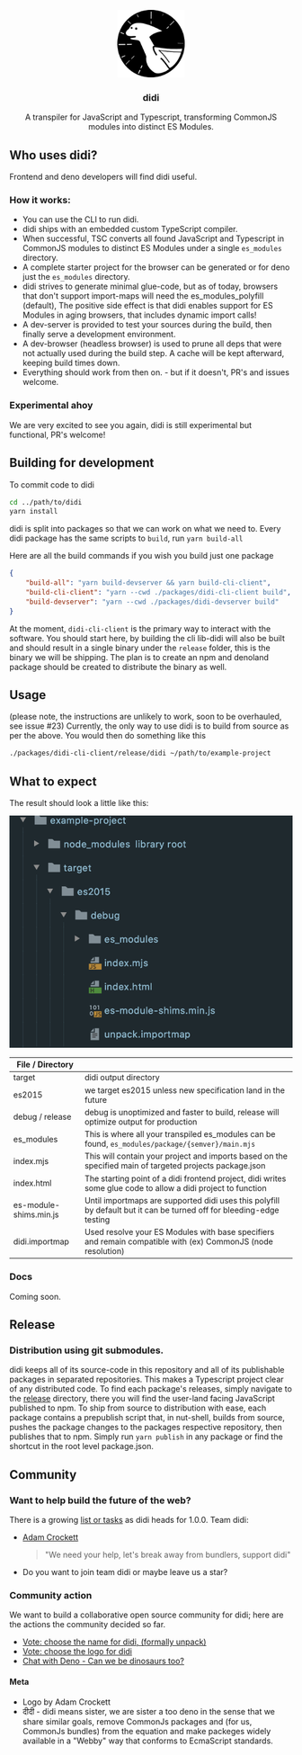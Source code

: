 <!-- PROJECT LOGO -->
<!--suppress HtmlDeprecatedAttribute, CheckImageSize -->
<p align="center">
  <a href="https://github.com/adam-cyclones/didi">
    <img src="docs/assets/didi-logo.png" alt="didi the dino is a pterodactyl logo" width="120" height="120">
  </a>

  <h3 align="center">didi</h3>

  <p align="center">
    A transpiler for JavaScript and Typescript, transforming CommonJS modules into distinct ES Modules.
  </p>
</p>

## Who uses didi?
Frontend and deno developers will find didi useful.

### How it works:
- You can use the CLI to run didi.
- didi ships with an embedded custom TypeScript compiler.
- When successful, TSC converts all found JavaScript and Typescript in CommonJS modules to distinct ES Modules under a single `es_modules` directory.
- A complete starter project for the browser can be generated or for deno just the `es_modules` directory.
- didi strives to generate minimal glue-code, but as of today, browsers that don't support import-maps will need the es_modules_polyfill (default), The positive side effect is that didi enables support for ES Modules in aging browsers, that includes dynamic import calls!
- A dev-server is provided to test your sources during the build, then finally serve a development environment.
- A dev-browser (headless browser) is used to prune all deps that were not actually used during the build step. A cache will be kept afterward, keeping build times down.
- Everything should work from then on. - but if it doesn't, PR's and issues welcome.

### Experimental ahoy
We are very excited to see you again, didi is still experimental but functional, PR's welcome!

## Building for development
To commit code to didi
``` sh
cd ../path/to/didi
yarn install
```
didi is split into packages so that we can work on what we need to.
Every didi package has the same scripts to `build`, run `yarn build-all`

Here are all the build commands if you wish you build just one package
```json
{
    "build-all": "yarn build-devserver && yarn build-cli-client",
    "build-cli-client": "yarn --cwd ./packages/didi-cli-client build",
    "build-devserver": "yarn --cwd ./packages/didi-devserver build"
}
```
At the moment, `didi-cli-client` is the primary way to interact with the software. You should start here, by building the cli
lib-didi will also be built and should result in a single binary under the `release` folder, this is the binary we will be
shipping. The plan is to create an npm and denoland package should be created to distribute the binary as well.

## Usage
(please note, the instructions are unlikely to work, soon to be overhauled, see issue #23)
Currently, the only way to use didi is to build from source as per the above. You would then do something like this
```sh
./packages/didi-cli-client/release/didi ~/path/to/example-project
```

## What to expect
The result should look a little like this:
<div>
    <img src="docs/screenshots/didi-out.png" alt="didi wrote some boilerplate, and ES Modules from CommonJS">
</div>

| File / Directory       |                                                                                                                     |
|------------------------|---------------------------------------------------------------------------------------------------------------------|
| target                 | didi output directory                                                                                               |
| es2015                 | we target es2015 unless new specification land in the future                                                     |
| debug / release        | debug is unoptimized and faster to build, release will optimize output for production                               |
| es_modules             | This is where all your transpiled es_modules can be found, `es_modules/package/{semver}/main.mjs`                               |
| index.mjs              | This will contain your project and imports based on the specified main of targeted projects package.json            |
| index.html             | The starting point of a didi frontend project, didi writes some glue code to allow a didi project to function        |
| es-module-shims.min.js | Until importmaps are supported didi uses this polyfill by default but it can be turned off for bleeding-edge testing |
| didi.importmap         | Used resolve your ES Modules with base specifiers and remain compatible with (ex) CommonJS (node resolution)        |

### Docs
Coming soon.

## Release

### Distribution using git submodules.
didi keeps all of its source-code in this repository and all of its publishable packages in separated repositories. This makes a Typescript project clear of any distributed code.
To find each package's releases, simply navigate to the [release](https://github.com/adam-cyclones/didi/tree/master/release) directory, there you will find the user-land facing JavaScript published to npm.
To ship from source to distribution with ease, each package contains a prepublish script that, in nut-shell, builds from source, pushes the package changes to the packages respective repository, then publishes that to npm.
Simply run `yarn publish` in any package or find the shortcut in the root level package.json. 

## Community

### Want to help build the future of the web?
There is a growing [list or tasks](https://github.com/adam-cyclones/didi/issues) as didi heads for 1.0.0. Team didi:
- [Adam Crockett](https://dev.to/adam_cyclones)
    > "We need your help, let's break away from bundlers, support didi"
- Do you want to join team didi or maybe leave us a star?

### Community action 
We want to build a collaborative open source community for didi; here are the actions the community decided so far.
- [Vote: choose the name for didi, (formally unpack)](https://dev.to/adam_cyclones/name-this-software-opinion-needed-40m8)
- [Vote: choose the logo for didi](https://dev.to/adam_cyclones/didi-help-me-choose-a-logo-3mo4)
- [Chat with Deno - Can we be dinosaurs too?](https://github.com/denoland/deno/issues/6625)

#### Meta
- Logo by Adam Crockett
- दीदी - didi means sister, we are sister a too deno in the sense that we share similar goals, remove CommonJs packages and (for us, CommonJs bundles) from the equation and make packeges widely available in a "Webby" way that conforms to EcmaScript standards.
